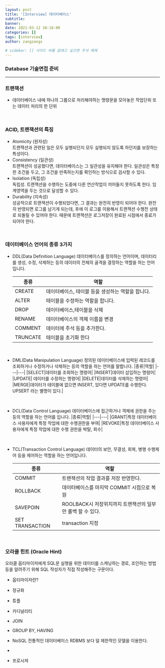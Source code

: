 ```yaml
---
layout: post
title: '[Interview] 데이터베이스'
subtitle: 
banner:
date: 2021-03-12 10:18:00
categories: []
tags: [interview]
author: zangzangs

# sidebar: [] 사이드 바를 없애고 싶으면 주석 해제
---
```


### Database 기술면접 준비

---

### 트랜잭션
* 데이터베이스 내에 하나의 그룹으로 처리해야하는 명령문을 모아놓은 작업단위 또는 데이터 처리의 한 단위

<br>

### ACID, 트랜잭션의 특징
* Atomicity (원자성)   
  트랜잭션과 관련된 일은 모두 실행되던지 모두 실행되지 않도록 하던지를 보장하는 특성이다.
* Consistency (일관성)  
   트랜잭션이 성공했다면, 데이터베이스는 그 일관성을 유지해야 한다. 일관성은 특정한 조건을 두고, 그 조건을 만족하는지를 확인하는 방식으로 검사할 수 있다.
* Isolation (독립성)  
  독립성. 트랜잭션을 수행하는 도중에 다른 연산작업이 끼어들지 못하도록 한다. 임계영역을 두는 것으로 달성할 수 있다.
* Durability (지속성)  
  성공적으로 트랜잭션이 수행되었다면, 그 결과는 완전히 반영이 되어야 한다. 완전히 반영되면 로그를 남기게 되는데, 후에 이 로그를 이용해서 트랜잭션 수행전 상태로 되돌릴 수 있어야 한다. 때문에 트랜잭션은 로그저장이 완료된 시점에서 종료가 되어야 한다.

<br>

### 데이터베이스 언어의 종류 3가지

* DDL(Data Definition Language)
  데이터베이스를 정의하는 언어이며, 데이터리를 생성, 수정, 삭제하는 등의 데이터의 전체의 골격을 결정하는 역할을 하는 언어 입니다.
  
  |종류|역할|
  |---|---|
  |CREATE|데이터베이스, 테이블 등을 생성하는 역할을 합니다.|
  |ALTER|테이블을 수정하는 역할을 합니다.|
  |DROP|데이터베이스,테이블을 삭제|
  |RENAME|데이터베이스의 객체 이름을 변경|
  |COMMENT|데이터에 주석 등을 추가한다.|
  |TRUNCATE|테이블을 초기화 한다|

<br>

* DML(Data Manipulation Language)
  정의된 데이터베이스에 입력된 레코드를 조회하거나 수정하거나 삭제하는 등의 역할을 하는 언어를 말합니다.
  |종류|역할|
  |---|---|
  |SELECT|데이터를 조회하는 명령어|
  |INSERT|데이터 삽입하는 명령어|
  |UPDATE| 데이터를 수정하는 명령어|
  |DELETE|데이터를 삭제하는 명령어|
  |MERGE|데이터가 테이블에 없으면 INSERT, 있다면 UPDATE를 수행한다. UPSERT 라는 별명이 있다.|

<br>

* DCL(Data Control Language)
  데이터베이스에 접근하거나 객체에 권한을 주는등의 역할을 하는 언어를 입니다.
  |종류|역할|
  |---|---|
  |GRANT|특정 데이터베이스 사용자에게 특정 작업에 대한 수행권한을 부여|
  |REVOKE|특정 데이터베이스 사용자에게 특정 작업에 대한 수행 권한을 박탈, 회수|

<br>

* TCL(Transaction Control Language)
  데이터의 보안, 무결성, 회복, 병행 수행제어 등을 제어하는 역할을 하는 언어입니다.

  |종류|역할|
  |---|---| 
  |COMMIT|트랜잭션의 작업 결과를 저장 반영한다.|
  |ROLLBACK| 데이터베이스를 마지막 COMMIT 시점으로 복원|
  |SAVEPOIN| ROOLBACK시 저장위치까지 트랜잭션의 일부만 롤백 할 수 있다.|
  |SET TRANSACTION|transaction 지정|

<br>

### 오라클 힌트 (Oracle Hint)
오라클 옵티마이저에게 SQL문 실행을 위한 데이터를 스캐닝하는 경로, 조인하는 방법 등을 알려주기 위해 SQL 작성자가 직접 작성해주는 구문이다.

* 옵티마이저란?



* 정규화

* 튜플

* 카디널리티
  

* JOIN

* GROUP BY, HAVING

* NoSQL
  전통적인 데이터베이스 RDBMS 보다 덜 제한적인 모델을 이용한다.
* 
* 프로시져
